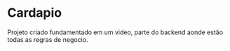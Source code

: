 # Cardapio
Projeto criado fundamentado em um video, parte do backend aonde estão todas as regras de negocio. 
